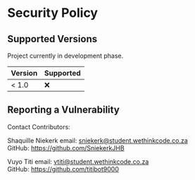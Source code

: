 # Security Policy

## Supported Versions

Project currently in development phase.

| Version | Supported          |
| ------- | ------------------ |
| < 1.0   | :x:                |

## Reporting a Vulnerability

Contact Contributors:

Shaquille Niekerk
email: sniekerk@student.wethinkcode.co.za  
GitHub: https://github.com/SniekerkJHB

Vuyo Titi
email: vtiti@student.wethinkcode.co.za  
GitHub: https://github.com/titibot9000
